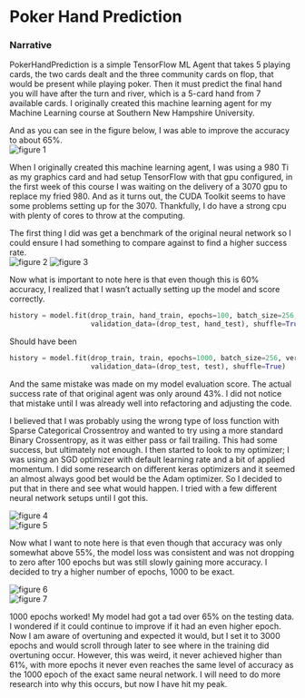 # Poker Hand Prediction

### Narrative
PokerHandPrediction is a simple TensorFlow ML Agent that takes 5 playing cards, the two cards dealt and the three community cards on flop, that would be present while playing poker. Then it must predict the final hand you will have after the turn and river, which is a 5-card hand from 7 available cards. I originally created this machine learning agent for my Machine Learning course at Southern New Hampshire University.  
 

And as you can see in the figure below, I was able to improve the accuracy to about 65%.  
![figure 1](https://skytech6.github.io/SNHU-ePortfolio/images/finalresults/model_acc.png)

When I originally created this machine learning agent, I was using a 980 Ti as my graphics card and had setup TensorFlow with that gpu configured, in the first week of this course I was waiting on the delivery of a 3070 gpu to replace my fried 980. And as it turns out, the CUDA Toolkit seems to have some problems setting up for the 3070. Thankfully, I do have a strong cpu with plenty of cores to throw at the computing.   

The first thing I did was get a benchmark of the original neural network so I could ensure I had something to compare against to find a higher success rate.  
![figure 2](https://skytech6.github.io/SNHU-ePortfolio/images/original/model_acc.png)
![figure 3](https://skytech6.github.io/SNHU-ePortfolio/images/original/model_loss.png)  

Now what is important to note here is that even though this is 60% accuracy, I realized that I wasn’t actually setting up the model and score correctly.  

```python
history = model.fit(drop_train, hand_train, epochs=100, batch_size=256, verbose=1,
                    validation_data=(drop_test, hand_test), shuffle=True)
```

Should have been

```python
history = model.fit(drop_train, train, epochs=1000, batch_size=256, verbose=1,
                    validation_data=(drop_test, test), shuffle=True)
```

And the same mistake was made on my model evaluation score. The actual success rate of that original agent was only around 43%. I did not notice that mistake until I was already well into refactoring and adjusting the code.  

I believed that I was probably using the wrong type of loss function with Sparse Categorical Crossentroy and wanted to try using a more standard Binary Crossentropy, as it was either pass or fail trailing. This had some success, but ultimately not enough. I then started to look to my optimizer; I was using an SGD optimizer with default learning rate and a bit of applied momentum. I did some research on different keras optimizers and it seemed an almost always good bet would be the Adam optimizer. So I decided to put that in there and see what would happen. I tried with a few different neural network setups until I got this.  

![figure 4](https://skytech6.github.io/SNHU-ePortfolio/images/adam/model_acc.png)  
![figure 5](https://skytech6.github.io/SNHU-ePortfolio/images/adam/model_loss.png)  

Now what I want to note here is that even though that accuracy was only somewhat above 55%, the model loss was consistent and was not dropping to zero after 100 epochs but was still slowly gaining more accuracy. I decided to try a higher number of epochs, 1000 to be exact.  

![figure 6](https://skytech6.github.io/SNHU-ePortfolio/images/finalresults/model_acc.png)  
![figure 7](https://skytech6.github.io/SNHU-ePortfolio/images/finalresults/model_loss.png)

1000 epochs worked! My model had got a tad over 65% on the testing data. I wondered if it could continue to improve if it had an even higher epoch. Now I am aware of overtuning and expected it would, but I set it to 3000 epochs and would scroll through later to see where in the training did overtuning occur. However, this was weird, it never achieved higher than 61%, with more epochs it never even reaches the same level of accuracy as the 1000 epoch of the exact same neural network. I will need to do more research into why this occurs, but now I have hit my peak.
